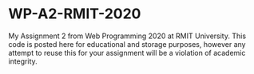 # WP-A2-RMIT-2020

My Assignment 2 from Web Programming 2020 at RMIT University. This code is posted here for educational and storage purposes, however any attempt to reuse this for your assignment will be a violation of academic integrity.
